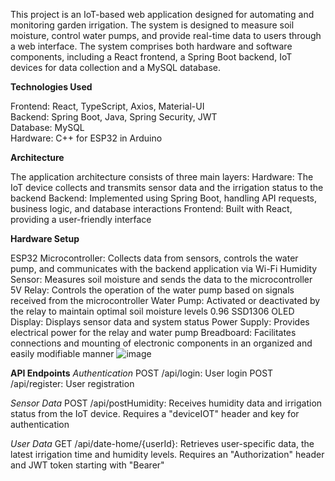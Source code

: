 This project is an IoT-based web application designed for automating and monitoring garden irrigation. The system is designed to measure soil moisture, control water pumps, and provide real-time data to users through a web interface. The system comprises both hardware and software components, including a React frontend, a Spring Boot backend, IoT devices for data collection and a MySQL database. 

**Technologies Used**

Frontend: React, TypeScript, Axios, Material-UI  
Backend: Spring Boot, Java, Spring Security, JWT  
Database: MySQL  
Hardware: C++ for ESP32 in Arduino  

**Architecture**

The application architecture consists of three main layers:
Hardware: The IoT device collects and transmits sensor data and the irrigation status to the backend
Backend: Implemented using Spring Boot, handling API requests, business logic, and database interactions
Frontend: Built with React, providing a user-friendly interface

**Hardware Setup**

ESP32 Microcontroller: Collects data from sensors, controls the water pump, and communicates with the backend application via Wi-Fi
Humidity Sensor: Measures soil moisture and sends the data to the microcontroller
5V Relay: Controls the operation of the water pump based on signals received from the microcontroller
Water Pump: Activated or deactivated by the relay to maintain optimal soil moisture levels
0.96 SSD1306 OLED Display: Displays sensor data and system status
Power Supply: Provides electrical power for the relay and water pump
Breadboard: Facilitates connections and mounting of electronic components in an organized and easily modifiable manner
![image](https://github.com/user-attachments/assets/77420b31-554c-4512-b8e1-41d30daf62f1)

**API Endpoints**
_Authentication_
POST /api/login: User login
POST /api/register: User registration

_Sensor Data_
POST /api/postHumidity: Receives humidity data and irrigation status from the IoT device. Requires a "deviceIOT" header and key for authentication

_User Data_
GET /api/date-home/{userId}: Retrieves user-specific data, the latest irrigation time and humidity levels. Requires an "Authorization" header and JWT token starting with "Bearer"

